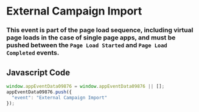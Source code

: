 # External Campaign Import

### This event is part of the page load sequence, including virtual page loads in the case of single page apps, and must be pushed between the `Page Load Started` and `Page Load Completed` events.

## Javascript Code
```js
window.appEventData09876 = window.appEventData09876 || [];
appEventData09876.push({
  "event": "External Campaign Import"
});
```







